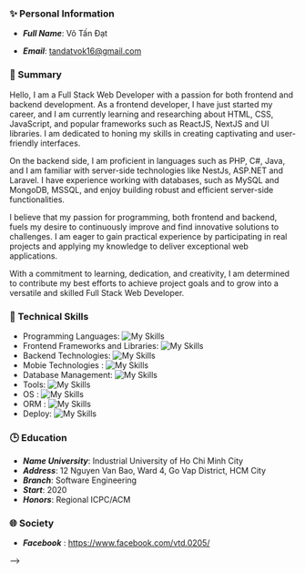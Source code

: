 ### :sparkles: Personal Information 

- ***Full Name***: Võ Tấn Đạt

- ***Email***: tandatvok16@gmail.com

<!-- Giới thiệu -->
### :triumph: Summary 
Hello, I am a Full Stack Web Developer with a passion for both frontend and backend development. As a frontend developer, I have just started my career, and I am currently learning and researching about HTML, CSS, JavaScript, and popular frameworks such as ReactJS, NextJS and UI libraries. I am dedicated to honing my skills in creating captivating and user-friendly interfaces.

On the backend side, I am proficient in languages such as PHP, C#, Java, and I am familiar with server-side technologies like NestJs, ASP.NET and Laravel. I have experience working with databases, such as MySQL and MongoDB, MSSQL, and enjoy building robust and efficient server-side functionalities.

I believe that my passion for programming, both frontend and backend, fuels my desire to continuously improve and find innovative solutions to challenges. I am eager to gain practical experience by participating in real projects and applying my knowledge to deliver exceptional web applications.

With a commitment to learning, dedication, and creativity, I am determined to contribute my best efforts to achieve project goals and to grow into a versatile and skilled Full Stack Web Developer.

<!-- các kỹ năng -->
### :seedling: Technical Skills
- Programming Languages: ![My Skills](https://skillicons.dev/icons?i=js,ts,java,python,c,cpp,cs,ruby,dart)
- Frontend Frameworks and Libraries: ![My Skills](https://skillicons.dev/icons?i=react,nextjs,bootstrap,styledcomponents,tailwindcss)
- Backend Technologies: ![My Skills](https://skillicons.dev/icons?i=spring,laravel,nodejs,dotnet)
- Mobie Technologies : ![My Skills](https://skillicons.dev/icons?i=flutter,kotlin)
- Database Management: ![My Skills](https://skillicons.dev/icons?i=mongodb,mysql,sqlite)
- Tools: ![My Skills](https://skillicons.dev/icons?i=vscode,github,git,postman,docker,figma,eclipse,androidstudio)
- OS : ![My Skills](https://skillicons.dev/icons?i=bash,linux)
- ORM : ![My Skills](https://skillicons.dev/icons?i=prisma,hibernate)
- Deploy: ![My Skills](https://skillicons.dev/icons?i=netlify,heroku,vercel)


<!-- Học -->
### :clock3: Education

- ***Name University***: Industrial University of Ho Chi Minh City
- ***Address***: 12 Nguyen Van Bao, Ward 4, Go Vap District, HCM City
- ***Branch***: Software Engineering
- ***Start***: 2020
- ***Honors***: Regional ICPC/ACM


### 🌐 Society
- ***Facebook*** : https://www.facebook.com/vtd.0205/


<!-- Thành tích -->
<!-- ### :blue_book: Awards and Honors --> -->
